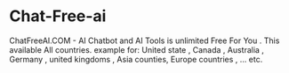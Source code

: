 # Chat-Free-ai
ChatFreeAI.COM - AI Chatbot and AI Tools is unlimited Free For You . This available All countries. example for: United state , Canada , Australia , Germany , united kingdoms , Asia counties, Europe countries , … etc.  
